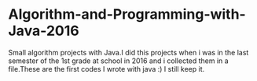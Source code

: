 # Algorithm-and-Programming-with-Java-2016
Small algorithm projects with Java.I did this projects when i was in the last semester of the 1st grade at school in 2016 and i collected them in a file.These are the first codes I wrote with java :) I still keep it.
